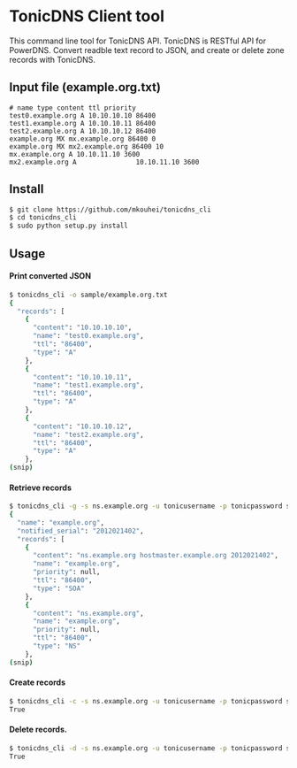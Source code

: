 TonicDNS Client tool
====================

This command line tool for TonicDNS API.
TonicDNS is  RESTful API for PowerDNS.
Convert readble text record to JSON, and create or delete zone records with TonicDNS.


Input file (example.org.txt)
----------------------------

```
# name type content ttl priority
test0.example.org A 10.10.10.10 86400
test1.example.org A 10.10.10.11 86400
test2.example.org A 10.10.10.12 86400
example.org MX mx.example.org 86400 0
example.org MX mx2.example.org 86400 10
mx.example.org A 10.10.11.10 3600
mx2.example.org A               10.10.11.10 3600
```

Install
-------

```bash
$ git clone https://github.com/mkouhei/tonicdns_cli
$ cd tonicdns_cli
$ sudo python setup.py install
```

Usage
-----

#### Print converted JSON

```bash
$ tonicdns_cli -o sample/example.org.txt
{
  "records": [
    {
      "content": "10.10.10.10", 
      "name": "test0.example.org", 
      "ttl": "86400", 
      "type": "A"
    }, 
    {
      "content": "10.10.10.11", 
      "name": "test1.example.org", 
      "ttl": "86400", 
      "type": "A"
    }, 
    {
      "content": "10.10.10.12", 
      "name": "test2.example.org", 
      "ttl": "86400", 
      "type": "A"
    }, 
(snip)
```

#### Retrieve records

```bash
$ tonicdns_cli -g -s ns.example.org -u tonicusername -p tonicpassword sample/example.org.txt
{
  "name": "example.org", 
  "notified_serial": "2012021402", 
  "records": [
    {
      "content": "ns.example.org hostmaster.example.org 2012021402", 
      "name": "example.org", 
      "priority": null, 
      "ttl": "86400", 
      "type": "SOA"
    }, 
    {
      "content": "ns.example.org", 
      "name": "example.org", 
      "priority": null, 
      "ttl": "86400", 
      "type": "NS"
    }, 
(snip)
```


#### Create records

```bash
$ tonicdns_cli -c -s ns.example.org -u tonicusername -p tonicpassword sample/example.org.txt
True
```

#### Delete records.

```bash
$ tonicdns_cli -d -s ns.example.org -u tonicusername -p tonicpassword sample/example.org.txt
True
```





